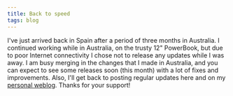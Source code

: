 ```yaml
---
title: Back to speed
tags: blog
---
```


I've just arrived back in Spain after a period of three months in Australia. I continued working while in Australia, on the trusty 12" PowerBook, but due to poor Internet connectivity I chose not to release any updates while I was away. I am busy merging in the changes that I made in Australia, and you can expect to see some releases soon (this month) with a lot of fixes and improvements. Also, I'll get back to posting regular updates here and on my [personal weblog](http://colaiuta.net/). Thanks for your support!
